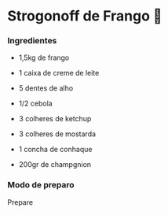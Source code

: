 # Strogonoff de Frango :chicken:

### Ingredientes

- 1,5kg de frango 

- 1 caixa de creme de leite

- 5 dentes de alho

- 1/2 cebola 

- 3 colheres de ketchup

- 3 colheres de mostarda

- 1 concha de conhaque 

- 200gr de champgnion 

  

### Modo de preparo

Prepare 



